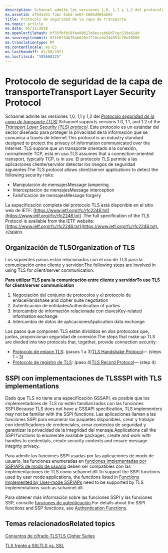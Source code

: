 ```yaml
---
description: Schannel admite las versiones 1,0, 1,1 y 1,2 del protocolo seguridad de la capa de transporte (TLS).
ms.assetid: af541a51-fabc-4abd-ae67-268bd984ab92
title: Protocolo de seguridad de la capa de transporte
ms.topic: article
ms.date: 05/31/2018
ms.openlocfilehash: bf35fbfb59fee80617e6eccab66d7cec538e61ab
ms.sourcegitcommit: 831e8f3db78ab820e1710cede244553c70e50500
ms.translationtype: MT
ms.contentlocale: es-ES
ms.lasthandoff: 01/08/2021
ms.locfileid: "105668125"
---
```

# <a name="transport-layer-security-protocol"></a><span data-ttu-id="fb9c0-103">Protocolo de seguridad de la capa de transporte</span><span class="sxs-lookup"><span data-stu-id="fb9c0-103">Transport Layer Security Protocol</span></span>

<span data-ttu-id="fb9c0-104">Schannel admite las versiones 1,0, 1,1 y 1,2 del [*Protocolo seguridad de la capa de transporte (TLS)*](../secgloss/t-gly.md).</span><span class="sxs-lookup"><span data-stu-id="fb9c0-104">Schannel supports versions 1.0, 1.1, and 1.2 of the [*Transport Layer Security (TLS) protocol*](../secgloss/t-gly.md).</span></span> <span data-ttu-id="fb9c0-105">Este protocolo es un estándar del sector diseñado para proteger la privacidad de la información que se comunica a través de Internet.</span><span class="sxs-lookup"><span data-stu-id="fb9c0-105">This protocol is an industry standard designed to protect the privacy of information communicated over the Internet.</span></span> <span data-ttu-id="fb9c0-106">TLS supone que un transporte orientado a la conexión, normalmente TCP, está en uso.</span><span class="sxs-lookup"><span data-stu-id="fb9c0-106">TLS assumes that a connection-oriented transport, typically TCP, is in use.</span></span> <span data-ttu-id="fb9c0-107">El protocolo TLS permite a las aplicaciones cliente/servidor detectar los riesgos de seguridad siguientes:</span><span class="sxs-lookup"><span data-stu-id="fb9c0-107">The TLS protocol allows client/server applications to detect the following security risks:</span></span>

-   <span data-ttu-id="fb9c0-108">Manipulación de mensajes</span><span class="sxs-lookup"><span data-stu-id="fb9c0-108">Message tampering</span></span>
-   <span data-ttu-id="fb9c0-109">Interceptación de mensajes</span><span class="sxs-lookup"><span data-stu-id="fb9c0-109">Message interception</span></span>
-   <span data-ttu-id="fb9c0-110">Falsificación de mensajes</span><span class="sxs-lookup"><span data-stu-id="fb9c0-110">Message forgery</span></span>

<span data-ttu-id="fb9c0-111">La especificación completa del protocolo TLS está disponible en el sitio web de IETF: [https://www.ietf.org/rfc/rfc2246.txt](https://www.ietf.org/rfc/rfc2246.txt) .</span><span class="sxs-lookup"><span data-stu-id="fb9c0-111">The full specification of the TLS Protocol is available from the IETF website: [https://www.ietf.org/rfc/rfc2246.txt](https://www.ietf.org/rfc/rfc2246.txt).</span></span>

## <a name="organization-of-tls"></a><span data-ttu-id="fb9c0-112">Organización de TLS</span><span class="sxs-lookup"><span data-stu-id="fb9c0-112">Organization of TLS</span></span>

<span data-ttu-id="fb9c0-113">Los siguientes pasos están relacionados con el uso de TLS para la comunicación entre cliente y servidor:</span><span class="sxs-lookup"><span data-stu-id="fb9c0-113">The following steps are involved in using TLS for client/server communication:</span></span>

 <span data-ttu-id="fb9c0-114">**Para utilizar TLS para la comunicación entre cliente y servidor**</span><span class="sxs-lookup"><span data-stu-id="fb9c0-114">**To use TLS for client/server communication**</span></span>

1.  <span data-ttu-id="fb9c0-115">Negociación del conjunto de protocolos y el protocolo de enlace</span><span class="sxs-lookup"><span data-stu-id="fb9c0-115">Handshake and cipher suite negotiation</span></span>
2.  <span data-ttu-id="fb9c0-116">Autenticación de entidades</span><span class="sxs-lookup"><span data-stu-id="fb9c0-116">Authentication of parties</span></span>
3.  <span data-ttu-id="fb9c0-117">Intercambio de información relacionada con claves</span><span class="sxs-lookup"><span data-stu-id="fb9c0-117">Key-related information exchange</span></span>
4.  <span data-ttu-id="fb9c0-118">Intercambio de datos de aplicaciones</span><span class="sxs-lookup"><span data-stu-id="fb9c0-118">Application data exchange</span></span>

<span data-ttu-id="fb9c0-119">Los pasos que componen TLS están divididos en dos protocolos que, juntos, proporcionan seguridad de conexión:</span><span class="sxs-lookup"><span data-stu-id="fb9c0-119">The steps that make up TLS are divided into two protocols that, together, provide connection security:</span></span>

-   <span data-ttu-id="fb9c0-120">[Protocolo de enlace TLS](tls-handshake-protocol.md): (pasos 1 a 3)</span><span class="sxs-lookup"><span data-stu-id="fb9c0-120">[TLS Handshake Protocol](tls-handshake-protocol.md)— (steps 1 – 3)</span></span>
-   <span data-ttu-id="fb9c0-121">[Protocolo de registro de TLS](tls-record-protocol.md): (paso 4)</span><span class="sxs-lookup"><span data-stu-id="fb9c0-121">[TLS Record Protocol](tls-record-protocol.md)— (step 4)</span></span>

## <a name="sspi-with-tls-implementations"></a><span data-ttu-id="fb9c0-122">SSPI con implementaciones de TLS</span><span class="sxs-lookup"><span data-stu-id="fb9c0-122">SSPI with TLS implementations</span></span>

<span data-ttu-id="fb9c0-123">Dado que TLS no tiene una especificación GSSAPI, es posible que los implementadores de TLS no estén familiarizados con las funciones SSPI.</span><span class="sxs-lookup"><span data-stu-id="fb9c0-123">Because TLS does not have a GSSAPI specification, TLS implementers may not be familiar with the SSPI functions.</span></span> <span data-ttu-id="fb9c0-124">Las aplicaciones llaman a las funciones SSPI para enumerar los paquetes disponibles, crear y trabajar con identificadores de credenciales, crear contextos de seguridad y garantizar la privacidad de la integridad del mensaje.</span><span class="sxs-lookup"><span data-stu-id="fb9c0-124">Applications call the SSPI functions to enumerate available packages, create and work with handles to credentials, create security contexts and ensure message integrity privacy.</span></span>

<span data-ttu-id="fb9c0-125">Para admitir las funciones SSPI usadas por las aplicaciones de modo de usuario, las funciones enumeradas en [funciones implementadas por SSP/APS de modo de usuario](/windows/desktop/SecAuthN/authentication-functions) deben ser compatibles con las implementaciones de TLS como schannel.dll.</span><span class="sxs-lookup"><span data-stu-id="fb9c0-125">To support the SSPI functions used by user mode applications, the functions listed in [Functions Implemented by User-mode SSP/APs](/windows/desktop/SecAuthN/authentication-functions) need to be supported by TLS implementations such as schannel.dll.</span></span>

<span data-ttu-id="fb9c0-126">Para obtener más información sobre las funciones SSPI y las funciones SSP, consulte [funciones de autenticación](authentication-functions.md).</span><span class="sxs-lookup"><span data-stu-id="fb9c0-126">For details about the SSPI functions and SSP functions, see [Authentication Functions](authentication-functions.md).</span></span>

## <a name="related-topics"></a><span data-ttu-id="fb9c0-127">Temas relacionados</span><span class="sxs-lookup"><span data-stu-id="fb9c0-127">Related topics</span></span>

<dl> <dt>

[<span data-ttu-id="fb9c0-128">Conjuntos de cifrado TLS</span><span class="sxs-lookup"><span data-stu-id="fb9c0-128">TLS Cipher Suites</span></span>](tls-cipher-suites.md)
</dt> <dt>

[<span data-ttu-id="fb9c0-129">TLS frente a SSL</span><span class="sxs-lookup"><span data-stu-id="fb9c0-129">TLS vs. SSL</span></span>](tls-versus-ssl.md)
</dt> </dl>

 

 
